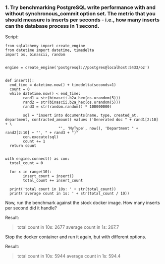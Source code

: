 ﻿### 1. Try benchmarking PostgreSQL write performance with and without synchronous_commit option set. The metric that you should measure is inserts per seconds - i.e., how many inserts can the database process in 1 second.

Script:
```
from sqlalchemy import create_engine  
from datetime import datetime, timedelta  
import os, binascii, random  
  
  
engine = create_engine('postgresql://postgres@localhost:5433/oz')  
  
  
def insert():  
  end_time = datetime.now() + timedelta(seconds=1)  
  count = 0  
  while datetime.now() < end_time:  
        rand1 = str(binascii.b2a_hex(os.urandom(5)))  
        rand2 = str(binascii.b2a_hex(os.urandom(5)))  
        rand3 = str(random.random() * 100000000)  
  
        sql = "insert into documents(name, type, created_at, department, contracted_amount) values ('Generated doc " + rand1[2:10] + \  
                        "', 'MyType', now(), 'Department " + rand2[2:10] + "', " + rand3 + ")"  
	    con.execute(sql)  
        count += 1  
  return count  
  
  
with engine.connect() as con:  
  total_count = 0  
  
  for x in range(10):  
        insert_count = insert()  
        total_count += insert_count  
  
  print('total count in 10s: ' + str(total_count))  
  print('average count in 1s: ' + str(total_count / 10))
```

Now, run the benchmark against the stock docker image. How many inserts per second did it handle?

Result:

>total count in 10s: 2677
average count in 1s: 267.7

Stop the docker container and run it again, but with different options.

Result:

>total count in 10s: 5944
average count in 1s: 594.4
